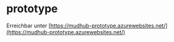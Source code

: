 # prototype


Erreichbar unter [https://mudhub-prototype.azurewebsites.net/](https://mudhub-prototype.azurewebsites.net/)
